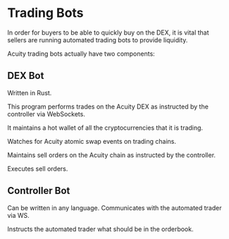 # Trading Bots

In order for buyers to be able to quickly buy on the DEX, it is vital that sellers are running automated trading bots to provide liquidity.

Acuity trading bots actually have two components:

## DEX Bot

Written in Rust.

This program performs trades on the Acuity DEX as instructed by the controller via WebSockets.

It maintains a hot wallet of all the cryptocurrencies that it is trading.

Watches for Acuity atomic swap events on trading chains.

Maintains sell orders on the Acuity chain as instructed by the controller.

Executes sell orders.

## Controller Bot

Can be written in any language. Communicates with the automated trader via WS.

Instructs the automated trader what should be in the orderbook.
